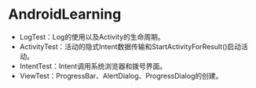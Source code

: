 # AndroidLearning
* LogTest：Log的使用以及Activity的生命周期。
* ActivityTest：活动的隐式Intent数据传输和StartActivityForResult()启动活动。
* IntentTest：Intent调用系统浏览器和拨号界面。
* ViewTest：ProgressBar、AlertDialog、ProgressDialog的创建。
